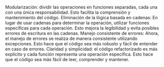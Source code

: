 Modularización: dividir las operaciones en funciones separadas, cada una con una única responsabilidad. Esto facilita la comprensión y mantenimiento del código.
Eliminación de la lógica basada en cadenas: En lugar de usar cadenas para determinar la operación, utilizar funciones específicas para cada operación. Esto mejora la legibilidad y evita posibles errores de escritura en las cadenas.
Manejo consistente de errores: Ahora, el manejo de errores se realiza de manera consistente utilizando excepciones. Esto hace que el código sea más robusto y fácil de entender en caso de errores.
Claridad y simplicidad: el código refactorizado es más explícito y cada función representa una operación específica. Esto hace que el código sea más fácil de leer, comprender y mantener.
